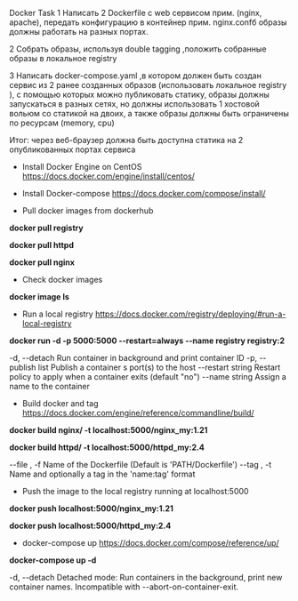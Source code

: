  Docker Task
1 Написать 2 Dockerfile с web сервисом прим. (nginx, apache), передать конфигурацию в контейнер прим. nginx.confб образы должны работать на разных портах.

2 Собрать образы, используя double tagging ,положить собранные образы в локальное registry

3 Написать docker-compose.yaml ,в котором должен быть создан сервис из 2 ранее созданных образов (использовать локальное registry ), с помощью которых можно публиковать статику, образы должны запускаться в разных сетях, но должны использовать 1 хостовой вольюм со статикой на двоих, а также образы должны быть ограничены по ресурсам (memory, cpu)

Итог:  через веб-браузер должна быть доступна статика на 2 опубликованных портах сервиса


* Install Docker Engine on CentOS https://docs.docker.com/engine/install/centos/

* Install Docker-compose https://docs.docker.com/compose/install/

* Pull docker images from dockerhub

**docker pull registry**

**docker pull httpd**

**docker pull nginx**

* Check docker images

**docker image ls**

* Run a local registry https://docs.docker.com/registry/deploying/#run-a-local-registry

**docker run -d -p 5000:5000 --restart=always --name registry registry:2**

  -d, --detach                     Run container in background and print container ID
  -p, --publish list               Publish a container s port(s) to the host
  --restart string                 Restart policy to apply when a container exits (default "no")
  --name string                    Assign a name to the container

* Build docker and tag https://docs.docker.com/engine/reference/commandline/build/

**docker build nginx/ -t localhost:5000/nginx_my:1.21**

**docker build httpd/ -t localhost:5000/httpd_my:2.4**

 --file , -f		Name of the Dockerfile (Default is 'PATH/Dockerfile')
 --tag , -t		Name and optionally a tag in the 'name:tag' format

* Push the image to the local registry running at localhost:5000

**docker push localhost:5000/nginx_my:1.21**

**docker push localhost:5000/httpd_my:2.4**


* docker-compose up https://docs.docker.com/compose/reference/up/

**docker-compose up -d**

 -d, --detach               Detached mode: Run containers in the background, print new container names. Incompatible with --abort-on-container-exit.
